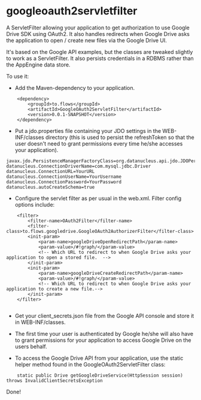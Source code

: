 googleoauth2servletfilter
=========================

A ServletFilter allowing your application to get authorization to use Google Drive SDK using OAuth2. It also handles redirects when Google Drive asks the application to open / create new files via the Google Drive UI. 

It's based on the Google API examples, but the classes are tweaked slightly to work as a ServletFilter. It also persists credentials in a RDBMS rather than the AppEngine data store.

To use it: 

* Add the Maven-dependency to your application.

```
	<dependency>
		<groupId>to.flows</groupId>
		<artifactId>GoogleOAuth2ServletFilter</artifactId>
		<version>0.0.1-SNAPSHOT</version>
	</dependency>		
```

* Put a jdo.properties file containing your JDO settings in the WEB-INF/classes directory (this is used to persist the refreshToken so that the user doesn't need to grant permissions every time he/she accesses your application). 

```		
javax.jdo.PersistenceManagerFactoryClass=org.datanucleus.api.jdo.JDOPersistenceManagerFactory
datanucleus.ConnectionDriverName=com.mysql.jdbc.Driver
datanucleus.ConnectionURL=YourURL
datanucleus.ConnectionUserName=YourUsername
datanucleus.ConnectionPassword=YourPassword
datanucleus.autoCreateSchema=true
```
* Configure the servlet filter as per usual in the web.xml. Filter config options include:

```
	<filter>
		<filter-name>OAuth2Filter</filter-name>
		<filter-class>to.flows.googledrive.GoogleOAuth2AuthorizerFilter</filter-class>
		<init-param>
			<param-name>googleDriveOpenRedirectPath</param-name>
			<param-value>/#!graph/</param-value>	
			<!-- Which URL to redirect to when Google Drive asks your application to open a stored file.  -->
		</init-param>
		<init-param>
			<param-name>googleDriveCreateRedirectPath</param-name>
			<param-value>/#!graph/</param-value>
			<!-- Which URL to redirect to when Google Drive asks your application to create a new file.-->
		</init-param>		
	</filter>


```
	
* Get your client_secrets.json file from the Google API console and store it in WEB-INF/classes.

* The first time your user is authenticated by Google he/she will also have to grant permissions for your application to access Google Drive on the users behalf. 

* To access the Google Drive API from your application, use the static helper method found in the GoogleOAuth2ServletFilter class:

```
	static public Drive getGoogleDriveService(HttpSession session) throws InvalidClientSecretsException
```



Done!